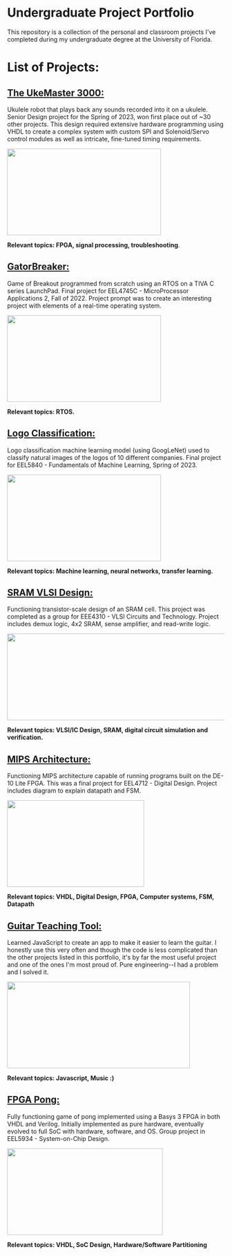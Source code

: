# Undergraduate Project Portfolio
This repository is a collection of the personal and classroom projects I've completed during my undergraduate degree at the University of Florida.

# List of Projects:
## **[The UkeMaster 3000:](https://github.com/NikodemGazda/Projects/tree/main/The%20UkeMaster%203000)**
Ukulele robot that plays back any sounds recorded into it on a ukulele. Senior Design project for the Spring of 2023, won first place out of ~30 other projects. This design required extensive hardware programming using VHDL to create a complex system with custom SPI and Solenoid/Servo control modules as well as intricate, fine-tuned timing requirements.

<img src="https://github.com/NikodemGazda/Projects/assets/26459327/91d85d06-5b33-4f11-8b8b-8562115df68e" width="356" height="200">

**Relevant topics: FPGA, signal processing, troubleshooting**.

## **[GatorBreaker:](https://github.com/NikodemGazda/Projects/tree/main/GatorBreaker)**
Game of Breakout programmed from scratch using an RTOS on a TIVA C series LaunchPad. Final project for EEL4745C - MicroProcessor Applications 2, Fall of 2022. Project prompt was to create an interesting project with elements of a real-time operating system.

<img src="https://github.com/NikodemGazda/Projects/assets/26459327/dab3a0d5-39de-4be7-bc10-43c1410d77d6" width="356" height="200">

**Relevant topics: RTOS.**

## **[Logo Classification:](https://github.com/NikodemGazda/Projects/tree/main/Logo%20Classification%20-%20Machine%20Learning)**
Logo classification machine learning model (using GoogLeNet) used to classify natural images of the logos of 10 different companies. Final project for EEL5840 - Fundamentals of Machine Learning, Spring of 2023.

<img src="https://github.com/NikodemGazda/Projects/assets/26459327/eb4146f0-6f20-45df-a2ba-40a4d897bf94" width="356" height="200">

**Relevant topics: Machine learning, neural networks, transfer learning.**

## **[SRAM VLSI Design:](https://github.com/NikodemGazda/Projects/tree/main/SRAM%20VLSI%20Design)**
Functioning transistor-scale design of an SRAM cell. This project was completed as a group for EEE4310 - VLSI Circuits and Technology. Project includes demux logic, 4x2 SRAM, sense amplifier, and read-write logic.

<img src="https://github.com/NikodemGazda/Projects/assets/26459327/a9d88f0d-fa55-40c7-8672-fe2c54f40d5b" width="780" height="200">

**Relevant topics: VLSI/IC Design, SRAM, digital circuit simulation and verification.**

## **[MIPS Architecture:](folder_work_in_progress)**
Functioning MIPS architecture capable of running programs built on the DE-10 Lite FPGA. This was a final project for EEL4712 - Digital Design. Project includes diagram to explain datapath and FSM.

<img src="https://github.com/NikodemGazda/Project-Portfolio/assets/26459327/93c21f84-c250-4552-83ba-892e93901c30" width="317" height="200">

**Relevant topics: VHDL, Digital Design, FPGA, Computer systems, FSM, Datapath**

## **[Guitar Teaching Tool:](folder_work_in_progress)**
Learned JavaScript to create an app to make it easier to learn the guitar. I honestly use this very often and though the code is less complicated than the other projects listed in this portfolio, it's by far the most useful project and one of the ones I'm most proud of. Pure engineering--I had a problem and I solved it.

<img src="https://github.com/NikodemGazda/Project-Portfolio/assets/26459327/ed002c83-b59b-40c3-89f0-6b64da41b029" width="423" height="200">

**Relevant topics: Javascript, Music :)**

## **[FPGA Pong:](folder_work_in_progress)**
Fully functioning game of pong implemented using a Basys 3 FPGA in both VHDL and Verilog. Initially implemented as pure hardware, eventually evolved to full SoC with hardware, software, and OS. Group project in EEL5934 - System-on-Chip Design.

<img src="https://github.com/NikodemGazda/Project-Portfolio/assets/26459327/e6f79df7-55d0-46a1-95a9-b7a276275207" width="360" height="200">

**Relevant topics: VHDL, SoC Design, Hardware/Software Partitioning**

